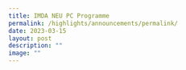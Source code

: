 ```yaml
---
title: IMDA NEU PC Programme
permalink: /highlights/announcements/permalink/
date: 2023-03-15
layout: post
description: ""
image: ""
---
```

